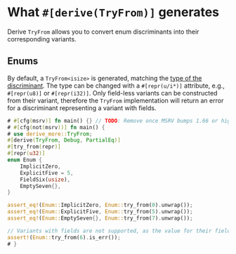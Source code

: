 # What `#[derive(TryFrom)]` generates

Derive `TryFrom` allows you to convert enum discriminants into their corresponding variants.




## Enums

By default, a `TryFrom<isize>` is generated, matching the [type of the discriminant](https://doc.rust-lang.org/reference/items/enumerations.html#discriminants).
The type can be changed with a `#[repr(u/i*)]` attribute, e.g., `#[repr(u8)]` or `#[repr(i32)]`.
Only field-less variants can be constructed from their variant, therefore the `TryFrom` implementation will return an error for a discriminant representing a variant with fields.

```rust
# #[cfg(msrv)] fn main() {} // TODO: Remove once MSRV bumps 1.66 or higher.
# #[cfg(not(msrv))] fn main() {
# use derive_more::TryFrom;
#[derive(TryFrom, Debug, PartialEq)]
#[try_from(repr)]
#[repr(u32)]
enum Enum {
    ImplicitZero,
    ExplicitFive = 5,
    FieldSix(usize),
    EmptySeven{},
}

assert_eq!(Enum::ImplicitZero, Enum::try_from(0).unwrap());
assert_eq!(Enum::ExplicitFive, Enum::try_from(5).unwrap());
assert_eq!(Enum::EmptySeven{}, Enum::try_from(7).unwrap());

// Variants with fields are not supported, as the value for their fields would be undefined.
assert!(Enum::try_from(6).is_err());
# }
```

